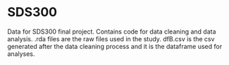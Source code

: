 # SDS300
Data for SDS300 final project.
Contains code for data cleaning and data analysis.
.rda files are the raw files used in the study.
dfB.csv is the csv generated after the data cleaning process and it is the dataframe used for analyses.
